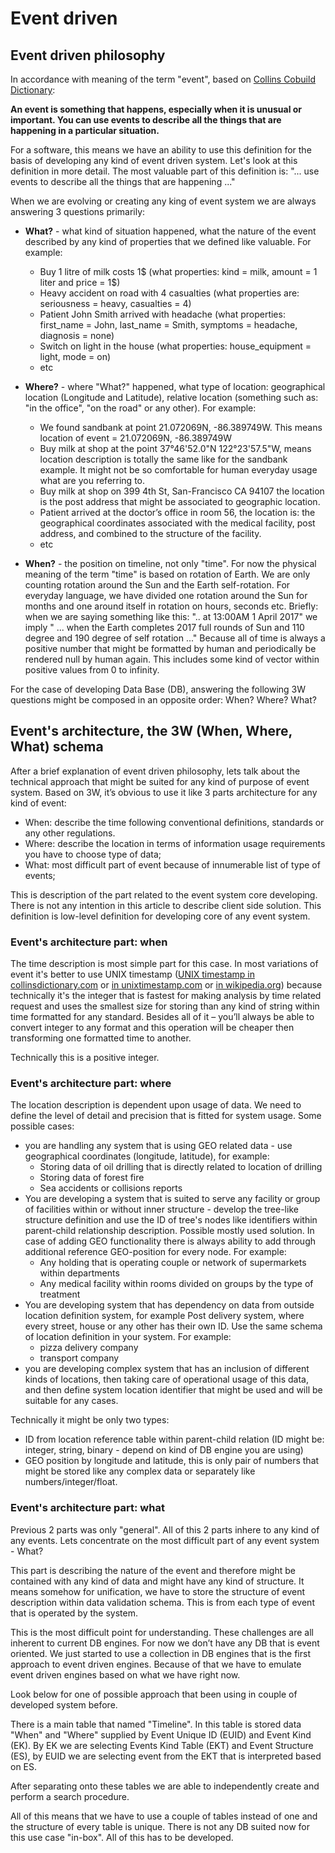 # Event driven

## Event driven philosophy

In accordance with meaning of the term "event", based on [Collins Cobuild Dictionary](https://www.collinsdictionary.com/dictionary/english/event): 

**An event is something that happens, especially when it is unusual or important. You can use events to describe all the things that are happening in a particular situation.**

For a software, this means we have an ability to use this definition for the basis of developing any kind of event driven system. Let's look at this definition in more detail. The most valuable part of this definition is: "... use events to describe all the things that are happening ..."

When we are evolving or creating any king of event system we are always answering 3 questions primarily: 

- **What?** - what kind of situation happened, what the nature of the event described by any kind of properties that we defined like valuable. For example:
	- Buy 1 litre of milk costs 1$ (what properties: kind = milk, amount = 1 liter and price = 1$)
	- Heavy accident on road with 4 casualties (what properties are: seriousness = heavy, casualties = 4)
	-	Patient John Smith arrived with headache (what properties: first_name = John, last_name = Smith, symptoms = headache, diagnosis = none)
	- Switch on light in the house (what properties: house_equipment = light, mode = on)
	- etc 

- **Where?** - where "What?" happened, what type of location: geographical location (Longitude and Latitude), relative location (something such as: "in the office", "on the road" or any other). For example:
	- We found sandbank at point 21.072069N, -86.389749W. This means location of event = 21.072069N, -86.389749W
	- Buy milk at shop at the point 37°46'52.0"N 122°23'57.5"W, means location description is totally the same like for the sandbank example. It might not be so comfortable for human everyday usage what are you referring to.
	- Buy milk at shop on 399 4th St, San-Francisco CA 94107 the location is the post address that might be associated to geographic location.
	-	Patient arrived at the doctor’s office in room 56, the location is: the geographical coordinates associated with the medical facility, post address, and combined to the structure of the facility.
	- etc

- **When?** - the position on timeline, not only "time". For now the physical meaning of the term "time" is based on rotation of Earth. We are only counting rotation around the Sun and the Earth self-rotation. For everyday language, we have divided one rotation around the Sun for months and one around itself in rotation on hours, seconds etc. Briefly: when we are saying something like this: ".. at 13:00AM 1 April 2017" we imply " ... when the Earth completes 2017 full rounds of Sun and 110 degree and 190 degree of self rotation ..." Because all of time is always a positive number that might be formatted by human and  periodically be rendered null by human again. This includes some kind of vector within positive values from 0 to infinity.

For the case of developing Data Base (DB), answering the following 3W questions might be composed in an opposite order: When? Where? What?

## Event's architecture, the 3W (When, Where, What) schema

After a brief explanation of event driven philosophy, lets talk about the technical approach that might be suited for any kind of purpose of event system. Based on 3W, it’s obvious to use it like 3 parts architecture for any kind of event:
	
- When: describe the time following conventional definitions, standards or any other regulations.
- Where: describe the location in terms of information usage requirements you have to choose type of data;
- What: most difficult part of event because of innumerable list of type of events;

This is description of the part related to the event system core developing. There is not any intention in this article to describe client side solution. This definition is low-level definition for developing core of any event system.

### Event's architecture part: when

The time description is most simple part for this case. In most variations of event it's better to use UNIX timestamp ([UNIX timestamp in collinsdictionary.com](https://www.collinsdictionary.com/dictionary/english/event) or [in unixtimestamp.com](https://www.unixtimestamp.com) or [in wikipedia.org](https://en.wikipedia.org/wiki/Unix_time)) because technically it's the integer that is fastest for making analysis by time related request and uses the smallest size for storing than any kind of string within time formatted for any standard. Besides all of it – you’ll always be able to convert integer to any format and this operation will be cheaper then transforming one formatted time to another.

Technically this is a positive integer.

### Event's architecture part: where

The location description is dependent upon usage of data. We need to define the level of detail and precision that is fitted for system usage. Some possible cases:

- you are handling any system that is using GEO related data - use geographical coordinates (longitude, latitude), for example: 
	- Storing data of oil drilling that is directly related to location of drilling
	- Storing data of forest fire
	- Sea accidents or collisions reports 
- You are developing a system that is suited to serve any facility or group of facilities within or without inner structure - develop the tree-like structure definition and use the ID of tree's nodes like identifiers within parent-child relationship description. Possible mostly used solution. In case of adding GEO functionality there is always ability to add through additional reference GEO-position for every node. For example:
	- Any holding that is operating couple or network of supermarkets within departments
	- Any medical facility within rooms divided on groups by the type of treatment
- You are developing system that has dependency on data from outside location definition system, for example Post delivery system, where every street, house or any other has their own ID. Use the same schema of location definition in your system. For example:
	- pizza delivery company
	- transport company 
- you are developing complex system that has an inclusion of different kinds of locations, then taking care of operational usage of this data, and then define system location identifier that might be used and will be suitable for any cases.

Technically it might be only two types:
- ID from location reference table within parent-child relation (ID might be: integer, string, binary - depend on kind of DB engine you are using)
- GEO position by longitude and latitude, this is only pair of numbers that might be stored like any complex data or separately like numbers/integer/float.

### Event's architecture part: what

Previous 2 parts was only "general". All of this 2 parts inhere to any kind of any events. Lets concentrate on the most difficult part of any event system - What?

This part is describing the nature of the event and therefore might be contained with any kind of data and might have any kind of structure. It means somehow for unification, we have to store the structure of event description within data validation schema. This is from each type of event that is operated by the system.

This is the most difficult point for understanding. These challenges are all inherent to current DB engines. For now we don’t have any DB that is event oriented. We just started to use a collection in DB engines that is the first approach to event driven engines. Because of that we have to emulate event driven engines based on what we have right now.

Look below for one of possible approach that been using in couple of developed system before.

There is a main table that named "Timeline". In this table is stored data "When" and "Where" supplied by Event Unique ID (EUID) and Event Kind (EK). By EK we are selecting Events Kind Table (EKT) and Event Structure (ES), by EUID we are selecting event from the EKT that is interpreted based on ES.

After separating onto these tables we are able to independently create and perform a search procedure.

All of this means that we have to use a couple of tables instead of one and the structure of every table is unique. There is not any DB suited now for this use case "in-box". All of this has to be developed.

